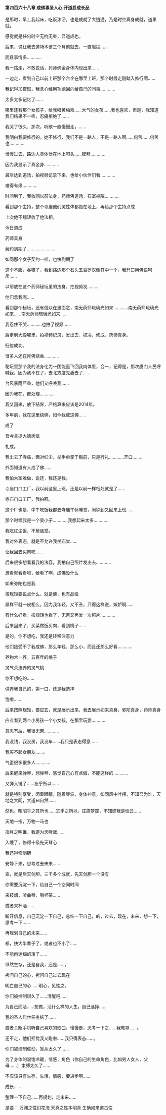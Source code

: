 #### 第四百六十八章 成佛事圣人心 开道启成长品


是那时，早上我起床，吃饭沐浴，也是成就了大逍遥，乃是时空真身成就，道果就。

感觉就是任何时空无拘无束，吾道成也。


后来，说让我去道场本该三个月前就去，一直阻拦……

而且事情多…………

我一路走，不敢说话，药师佛金身体内现出来……

一边走，看到自己以前上班那个台企在哪里上班，那个时候走刚踏入修行啊……

我记得加夜班，我念心经用功德回向给自己的同事…………

太多太多记忆了……

哪里还有那个女孩子，给我唱黄梅戏……大气的女孩……我也喜欢，但是，我知道我们结果不一样，忍痛拒绝了……

我哭了很久，那次，听歌一直慢慢走，……

我明白我要修行的，她不修行，我们不是一路人，不是一路人啊……何苦……何苦也…………

慢慢过去，路边人灵体伏在地上叩头……膜拜…………

因为我显示了真金身…………

最后达到道场，拍视频记录下来，也给小伙伴们看…………

难得有缘…………

时间到了，我收回以前法身，药师佛道场，石室禅院…………

看到那个主持，整个寺庙他们灵性体都跪在地上，再给那个主持点戒

上次他不规矩收了他法相。

今日道成

药师真身

契约到期了……………………

如同那个女子契约一样，也快到期了

这个不服，吞噬了，看到路边那个石头五百罗汉像其中一个，我开口用佛语呵斥……

以前放在这个药师秘坛里的法身，拍视频发………

他们念我呢……

看到那个秘坛，还有信众在里面念，南无药师琉璃光如来…………南无药师琉璃光如来……南无药师琉璃光如来……

我忍住不哭…………也拍了视频……

后走到大殿哪里，拍视频记录，发出去，捏决，修成，药师真身。

归位成功。

很多人还在拜佛烧香…………

秘坛里那个我的法身化为一团能量飞回我肉体里，合一，记得是，那次厦门人民呼喊我，因为我不在了，去北方度先妻去了……

台风暴雨严重，他们又呼唤我……

因为我在，都处理…………

我又回来，放下结界，严格算来应该是2014年。

多年前，我在这里绕佛，如今我成这佛……

成了

吾今菩提大德愿信

礼成。

我出去了寺庙，面对红尘，举手单掌于胸前，只是行礼…………开口……。

外面知道有人成了佛……

我怕大家难做，说还，我还是我。

寺庙门口工厂，我以前这里上班，还是以前一样相处就是了……

寺庙门口工厂，我拍照。

这个厂也是，中午吃饭我都去寺庙午休睡觉，闹钟到又回来上班……

那个时候我是一个臭小子…………我想起来太多…………

我吃红尘饭，不居庙堂。

我对外表态，就是不允许我坐庙堂……

让我回去买肉吃……

后来很多想看看我的法容，我拍自己照片发出去…………

想看就看看呗，给看了啊，成佛没什么

如来弥陀也是我

按规矩要说点什么，就是佛，也有品级

屌样不就一皮相么，因为我年轻，又不丑，只得这样说，嫉妒啊……

有什么好看，按规矩也看了，无奈又再发一次照片…………


后来回来了，买菜做饭买肉，看到桃子……

是的，你不想吃，我还是转移注意力

他们接受不了我成佛，那么年轻，那么小，而且还那么好看…………

养物术一养，五百年的桃子

灵气茶法养的灵气桃

你不想吃的……

供养我自己的，第一口，还是我选择

饱啦……

后来按照规矩，要应玄，就是展示出来，我去展示如来真身，弥陀真身，药师真身

应玄看到两个小男孩一个小女孩，在那里玩耍…………


意思有后，我很无奈…………

我没钱，我没房，我没车……我只是表态得意……

我买不起女朋友……。

气歪很多很多人…………


后来醒来弹琴，想弹琴，感觉自己心有点偏，不能这样的…………

又弹入镜了……忘乎所以……

就是特别享受，闭着眼睛，随着琴波，身体神意，如同风中叶摆，不知吾为谁，天地之大同，大道曰自然……

然也，昭昭乎之其所也……忘乎之所以，庄周梦蝶，不知蝶我是谁云……

天地一指，万物一马也

指月之明谁，我道为天听哉……

入境了，修得十级先天琴心

我还得修剑胆

安静下来，思考过去未来……

查，就是后天剑胆，三千多个成就，先天剑胆一个没有

你需要沉淀一下，给自己一个空间时间

来枝烟，听曲琴，喝杯茶……

或者来杯酒……

断开信息，自己沉淀一下自己，总结一下自己，的，过去，现在，未来，想一下，思考一下……

再规划自己的未来……

都，快大半辈子了，或者也不小了……

不能再迷糊的活了……

纵然生存，还是自我，还是……。

拷问自己的心，拷问自己过去现在

明白自己的心……明心，见性之。

你们被控制很久了……清醒吧……

为自己而活……想做，活什么样的人生，自己选择……

我的圣人启世任务结了……

或者关断手机听自己喜欢的歌曲，慢慢走，思考一下之……我教导……。

还不走，他们担忧我又跑啦……我只得表态……。

你们被控制催动，盲从太久了……

为了身体的温饱冷暖，情感，角色（你自己的生命角色，比如男人女人，父母……）束缚太久了……

不应该只有生存，生活，情感，要进步啊……

成长……

整理一下自己……再规划，走未来……

是要： 万渊之性幻花海
             天真之性本明真
             生确如来道古性
